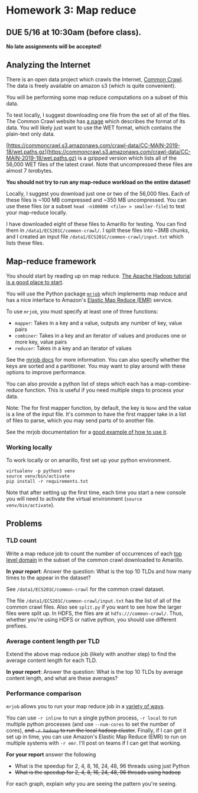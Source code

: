 # Homework 3: Map reduce

## DUE 5/16 at 10:30am (before class).
**No late assignments will be accepted!**

## Analyzing the Internet

There is an open data project which crawls the Internet, [Common Crawl](http://commoncrawl.org/).
The data is freely available on amazon s3 (which is quite convenient).

You will be performing some map reduce computations on a subset of this data.

To test locally, I suggest downloading one file from the set of all of the files.
The Common Crawl website has [a page](http://commoncrawl.org/the-data/get-started/) which describes the format of its data.
You will likely just want to use the WET format, which contains the plain-text only data.

[https://commoncrawl.s3.amazonaws.com/crawl-data/CC-MAIN-2019-18/wet.paths.gz](https://commoncrawl.s3.amazonaws.com/crawl-data/CC-MAIN-2019-18/wet.paths.gz) is a gzipped version which lists all of the 56,000 WET files of the latest crawl.
Note that uncompressed these files are almost 7 *tera*bytes.

**You should not try to run any map-reduce workload on the entire dataset!**

Locally, I suggest you download just one or two of the 56,000 files.
Each of these files is ~100 MB compressed and ~350 MB uncompressed.
You can use these files (or a subset `head -n100000 <file> > smaller-file`) to test your map-reduce locally.

I have downloaded eight of these files to Amarillo for testing.
You can find them in `/data1/ECS201C/common-crawl/`.
I split these files into ~3MB chunks, and I created an input file `/data1/ECS201C/common-crawl/input.txt` which lists these files.

## Map-reduce framework

You should start by reading up on map reduce.
[The Apache Hadoop tutorial is a good place to start](http://hadoop.apache.org/docs/current/hadoop-mapreduce-client/hadoop-mapreduce-client-core/MapReduceTutorial.html).

You will use the Python package [`mrjob`](https://pythonhosted.org/mrjob/) which implements map reduce and has a nice interface to Amazon's [Elastic Map Reduce (EMR)](https://aws.amazon.com/emr/) service.

To use `mrjob`, you must specify at least one of three functions:
- `mapper`: Takes in a key and a value, outputs any number of key, value pairs
- `combiner`: Takes in a key and an iterator of values and produces one or more key, value pairs
- `reducer`: Takes in a key and an iterator of values

See the [mrjob docs](https://pythonhosted.org/mrjob/job.html#module-mrjob.job) for more information.
You can also specify whether the keys are sorted and a partitioner.
You may want to play around with these options to improve performance.

You can also provide a python list of steps which each has a map-combine-reduce function.
This is useful if you need multiple steps to process your data.

Note: The for first mapper function, by default, the key is `None` and the value is a line of the input file.
It's common to have the first mapper take in a list of files to parse, which you may send parts of to another file.

See the mrjob documentation for a [good example of how to use it](https://pythonhosted.org/mrjob/guides/quickstart.html#writing-your-first-job).

### Working locally

To work locally or on amarillo, first set up your python environment.

```
virtualenv -p python3 venv
source venv/bin/activate
pip install -r requirements.txt
```

Note that after setting up the first time, each time you start a new console you will need to activate the virtual environment (`source venv/bin/activate`).

## Problems

### TLD count

Write a map reduce job to count the number of occurrences of each [top level domain](https://en.wikipedia.org/wiki/Top-level_domain) in the subset of the common crawl downloaded to Amarillo.

**In your report**: Answer the question: What is the top 10 TLDs and how many times to the appear in the dataset?

See `/data1/ECS201C/common-crawl` for the common crawl dataset.

The file `/data1/ECS201C/common-crawl/input.txt` has the list of all of the common crawl files.
Also see `split.py` if you want to see how the larger files were split up.
In HDFS, the files are at `hdfs:///common-crawl/`.
Thus, whether you're using HDFS or native python, you should use different prefixes.

### Average content length per TLD

Extend the above map reduce job (likely with another step) to find the average content length for each TLD.

**In your report**: Answer the question: What is the top 10 TLDs by average content length, and what are these averages?

### Performance comparison

`mrjob` allows you to run your map reduce job in a [variety of ways](https://pythonhosted.org/mrjob/guides/runners.html).

You can use `-r inline` to run a single python process, `-r local` to run multiple python processes (and use `--num-cores` to set the number of cores), ~~and `-r hadoop` to run the local hadoop cluster~~.
Finally, if I can get it set up in time, you can use Amazon's Elastic Map Reduce (EMR) to run on multiple systems with `-r emr`.
I'll post on teams if I can get that working.

**For your report** answer the following
- What is the speedup for 2, 4, 8, 16, 24, 48, 96 threads using just Python
- ~~What is the speedup for 2, 4, 8, 16, 24, 48, 96 threads using hadoop~~

For each graph, explain *why* you are seeing the pattern you're seeing.
